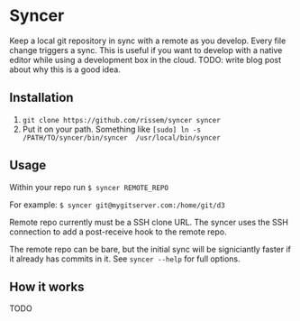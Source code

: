 # Syncer

Keep a local git repository in sync with a remote as you develop. Every file change triggers a sync. This is useful if you want to develop with a native editor while using a development box in the cloud. TODO: write blog post about why this is a good idea.

## Installation
1. `git clone https://github.com/rissem/syncer syncer`
2. Put it on your path. Something like `[sudo] ln -s /PATH/TO/syncer/bin/syncer  /usr/local/bin/syncer`

## Usage
Within your repo run `$ syncer REMOTE_REPO`

For example: `$ syncer git@mygitserver.com:/home/git/d3`

Remote repo currently must be a SSH clone URL. The syncer uses the SSH connection to add a post-receive hook to the remote repo.

The remote repo can be bare, but the initial sync will be signiciantly faster if it already has commits in it. See
`syncer --help` for full options.

## How it works
TODO



